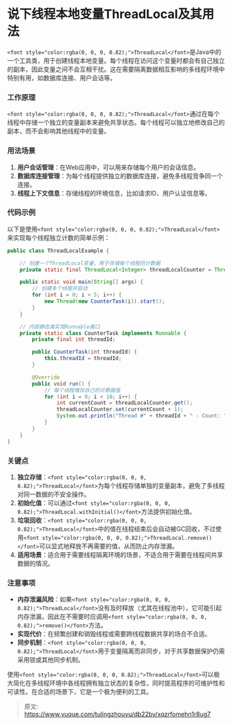 # 说下线程本地变量ThreadLocal及其用法

`<font style="color:rgba(0, 0, 0, 0.82);">ThreadLocal</font>`<font style="color:rgba(0, 0, 0, 0.82);">是Java中的一个工具类，用于创建线程本地变量。每个线程在访问这个变量时都会有自己独立的副本，因此变量之间不会互相干扰。这在需要隔离数据相互影响的多线程环境中特别有用，如数据库连接、用户会话等。</font>

### <font style="color:rgba(0, 0, 0, 0.82);">工作原理</font>
`<font style="color:rgba(0, 0, 0, 0.82);">ThreadLocal</font>`<font style="color:rgba(0, 0, 0, 0.82);">通过在每个线程中存储一个独立的变量副本来避免共享状态。每个线程可以独立地修改自己的副本，而不会影响其他线程中的变量。</font>

### <font style="color:rgba(0, 0, 0, 0.82);">用法场景</font>
1. **<font style="color:rgba(0, 0, 0, 0.82);">用户会话管理</font>**<font style="color:rgba(0, 0, 0, 0.82);">：在Web应用中，可以用来存储每个用户的会话信息。</font>
2. **<font style="color:rgba(0, 0, 0, 0.82);">数据库连接管理</font>**<font style="color:rgba(0, 0, 0, 0.82);">：为每个线程提供独立的数据库连接，避免多线程竞争同一个连接。</font>
3. **<font style="color:rgba(0, 0, 0, 0.82);">线程上下文信息</font>**<font style="color:rgba(0, 0, 0, 0.82);">：存储线程的环境信息，比如请求ID、用户认证信息等。</font>

### <font style="color:rgba(0, 0, 0, 0.82);">代码示例</font>
<font style="color:rgba(0, 0, 0, 0.82);">以下是使用</font>`<font style="color:rgba(0, 0, 0, 0.82);">ThreadLocal</font>`<font style="color:rgba(0, 0, 0, 0.82);">来实现每个线程独立计数的简单示例：</font>

```java
public class ThreadLocalExample {  

    // 创建一个ThreadLocal变量，用于存储每个线程的计数器  
    private static final ThreadLocal<Integer> threadLocalCounter = ThreadLocal.withInitial(() -> 0);  

    public static void main(String[] args) {  
        // 创建多个线程并启动  
        for (int i = 0; i < 5; i++) {  
            new Thread(new CounterTask(i)).start();  
        }  
    }  

    // 内部静态类实现Runnable接口  
    private static class CounterTask implements Runnable {  
        private final int threadId;  

        public CounterTask(int threadId) {  
            this.threadId = threadId;  
        }  

        @Override  
        public void run() {  
            // 每个线程增加自己的计数器值  
            for (int i = 0; i < 10; i++) {  
                int currentCount = threadLocalCounter.get();  
                threadLocalCounter.set(currentCount + 1);  
                System.out.println("Thread #" + threadId + " - Count: " + threadLocalCounter.get());  
            }  
        }  
    }  
}
```

### <font style="color:rgba(0, 0, 0, 0.82);">关键点</font>
1. **<font style="color:rgba(0, 0, 0, 0.82);">独立存储</font>**<font style="color:rgba(0, 0, 0, 0.82);">：</font>`<font style="color:rgba(0, 0, 0, 0.82);">ThreadLocal</font>`<font style="color:rgba(0, 0, 0, 0.82);">为每个线程存储单独的变量副本，避免了多线程对同一数据的不安全操作。</font>
2. **<font style="color:rgba(0, 0, 0, 0.82);">初始化值</font>**<font style="color:rgba(0, 0, 0, 0.82);">：可以通过</font>`<font style="color:rgba(0, 0, 0, 0.82);">ThreadLocal.withInitial()</font>`<font style="color:rgba(0, 0, 0, 0.82);">方法提供初始化值。</font>
3. **<font style="color:rgba(0, 0, 0, 0.82);">垃圾回收</font>**<font style="color:rgba(0, 0, 0, 0.82);">：</font>`<font style="color:rgba(0, 0, 0, 0.82);">ThreadLocal</font>`<font style="color:rgba(0, 0, 0, 0.82);">中的值在线程结束后会自动被GC回收，不过使用</font>`<font style="color:rgba(0, 0, 0, 0.82);">ThreadLocal.remove()</font>`<font style="color:rgba(0, 0, 0, 0.82);">可以显式地释放不再需要的值，从而防止内存泄漏。</font>
4. **<font style="color:rgba(0, 0, 0, 0.82);">适用场景</font>**<font style="color:rgba(0, 0, 0, 0.82);">：适合用于需要线程隔离环境的场景，不适合用于需要在线程间共享数据的情况。</font>

### <font style="color:rgba(0, 0, 0, 0.82);">注意事项</font>
+ **<font style="color:rgba(0, 0, 0, 0.82);">内存泄漏风险</font>**<font style="color:rgba(0, 0, 0, 0.82);">：如果</font>`<font style="color:rgba(0, 0, 0, 0.82);">ThreadLocal</font>`<font style="color:rgba(0, 0, 0, 0.82);">没有及时释放（尤其在线程池中），它可能引起内存泄漏，因此在不需要时应调用</font>`<font style="color:rgba(0, 0, 0, 0.82);">remove()</font>`<font style="color:rgba(0, 0, 0, 0.82);">方法。</font>
+ **<font style="color:rgba(0, 0, 0, 0.82);">实现代价</font>**<font style="color:rgba(0, 0, 0, 0.82);">：在频繁创建和销毁线程或需要跨线程数据共享的场合不合适。</font>
+ **<font style="color:rgba(0, 0, 0, 0.82);">同步机制</font>**<font style="color:rgba(0, 0, 0, 0.82);">：</font>`<font style="color:rgba(0, 0, 0, 0.82);">ThreadLocal</font>`<font style="color:rgba(0, 0, 0, 0.82);">用于变量隔离而非同步，对于共享数据保护仍需采用锁或其他同步机制。</font>

<font style="color:rgba(0, 0, 0, 0.82);">使用</font>`<font style="color:rgba(0, 0, 0, 0.82);">ThreadLocal</font>`<font style="color:rgba(0, 0, 0, 0.82);">可以极大简化在多线程环境中各线程拥有独立状态的复杂性，同时提高程序的可维护性和可读性。在合适的场景下，它是一个极为便利的工具。</font>



> 原文: <https://www.yuque.com/tulingzhouyu/db22bv/xqzrfomehn1r8ug7>